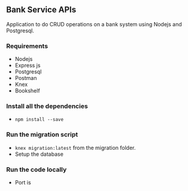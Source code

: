 ## Bank Service APIs 
Application to do CRUD operations on a bank system using Nodejs and Postgresql. 

### Requirements
- Nodejs
- Express js
- Postgresql 
- Postman
- Knex 
- Bookshelf

### Install all the dependencies 
- `npm install --save`

### Run the migration script
- `knex migration:latest` from the migration folder. 
- Setup the database

### Run the code locally
- Port is 
